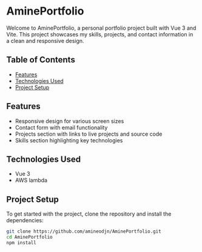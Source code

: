 # AminePortfolio

Welcome to AminePortfolio, a personal portfolio project built with Vue 3 and Vite. This project showcases my skills, projects, and contact information in a clean and responsive design.

## Table of Contents

- [Features](#features)
- [Technologies Used](#technologies-used)
- [Project Setup](#project-setup)

## Features

- Responsive design for various screen sizes
- Contact form with email functionality
- Projects section with links to live projects and source code
- Skills section highlighting key technologies

## Technologies Used

- Vue 3
- AWS lambda

## Project Setup

To get started with the project, clone the repository and install the dependencies:

```sh
git clone https://github.com/amineodjn/AminePortfolio.git
cd AminePortfolio
npm install